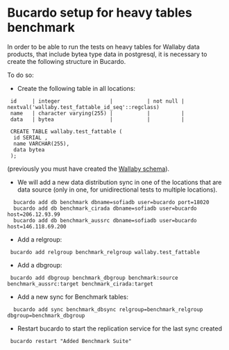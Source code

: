 # Bucardo setup for heavy tables benchmark

In order to be able to run the tests on heavy tables for Wallaby data products, that include bytea type data in postgresql, it is necessary to create the following structure in Bucardo.

To do so:


- Create the following table in all locations:

```
 id     | integer                |           | not null | nextval('wallaby.test_fattable_id_seq'::regclass)
 name   | character varying(255) |           |          | 
 data   | bytea                  |           |          | 
```

```
 CREATE TABLE wallaby.test_fattable (
  id SERIAL ,
  name VARCHAR(255),
  data bytea
 );
```


(previously you must have created the [Wallaby schema](https://github.com/AusSRC/WALLABY_database)).

- We will add a new data distribution sync in one of the locations that are data source (only in one, for unidirectional tests to multiple locations).

```
  bucardo add db benchmark dbname=sofiadb user=bucardo port=18020
  bucardo add db benchmark_cirada dbname=sofiadb user=bucardo host=206.12.93.99
  bucardo add db benchmark_aussrc dbname=sofiadb user=bucardo host=146.118.69.200
```

- Add a relgroup:

```
 bucardo add relgroup benchmark_relgroup wallaby.test_fattable
```

- Add a dbgroup:

```
 bucardo add dbgroup benchmark_dbgroup benchmark:source benchmark_aussrc:target benchmark_cirada:target
```

- Add a new sync for Benchmark tables:

```
  bucardo add sync benchmark_dbsync relgroup=benchmark_relgroup dbgroup=benchmark_dbgroup
```

- Restart bucardo to start the replication service for the last sync created

```
 bucardo restart "Added Benchmark Suite"
```
